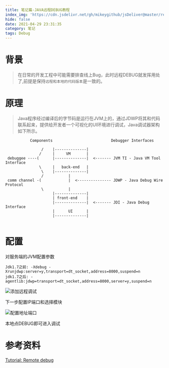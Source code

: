 ```yaml
---
title: 笔记篇-JAVA远程DEBUG教程
index_img: 'https://cdn.jsdelivr.net/gh/mikeygithub/jsDeliver@master/resource/img/debug.jpeg'
hide: false
date: 2021-04-29 23:31:35
category: 笔记
tags: Debug
---
```


# 背景

>在日常的开发工程中可能需要排查线上Bug，此时远程DEBUG就发挥用处了,前提是保持`远程和本地的代码版本`是一致的。

# 原理

> Java程序经过编译后的字节码是运行在JVM上的，通过JDWP将其和代码联系起来，提供给开发者一个可视化的UI环境进行调试，Java调试器架构如下所示。


```text
           Components                          Debugger Interfaces

                /    |--------------|
               /     |     VM       |
 debuggee ----(      |--------------|  <------- JVM TI - Java VM Tool Interface
               \     |   back-end   |
                \    |--------------|
                /           |
 comm channel -(            |  <--------------- JDWP - Java Debug Wire Protocol
                \           |
                     |--------------|
                     | front-end    |
                     |--------------|  <------- JDI - Java Debug Interface
                     |      UI      |
                     |--------------|


```


# 配置

对服务端的JVM配置参数

```
Jdk1.7之前: -Xdebug -Xrunjdwp:server=y,transport=dt_socket,address=8000,suspend=n
jdk1.7之后: -agentlib:jdwp=transport=dt_socket,address=8000,server=y,suspend=n
```

![添加远程调试](https://i.loli.net/2021/04/29/D1AzFu7TsnZikcO.png)


下一步配置IP端口和选择模块

![配置地址端口](https://i.loli.net/2021/04/29/ckGgqCvnxBPLZdM.png)

本地点DEBUG即可进入调试

# 参考资料

[Tutorial: Remote debug](https://www.jetbrains.com/help/idea/tutorial-remote-debug.html)

  


 